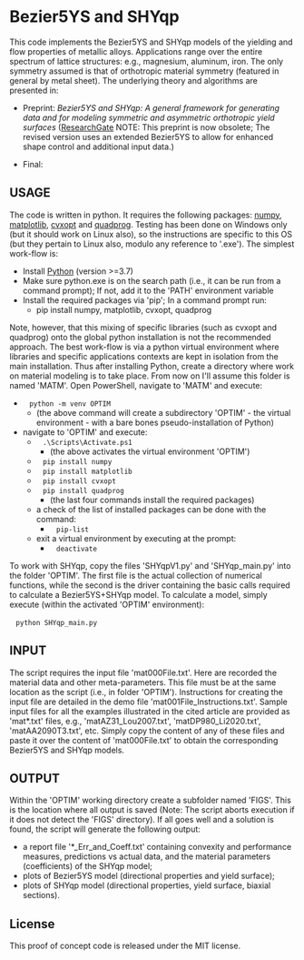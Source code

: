 

#  Bezier5YS and SHYqp

This code implements the Bezier5YS and SHYqp models of the yielding and flow properties of metallic alloys. Applications range over the entire spectrum of lattice structures: e.g., magnesium, aluminum, iron. The only symmetry assumed is that of orthotropic material symmetry (featured in general by metal sheet).
The underlying theory and algorithms are presented in:

- Preprint: *Bezier5YS and SHYqp: A general framework for generating data and for modeling symmetric and asymmetric orthotropic yield surfaces* ([ResearchGate](https://www.researchgate.net/publication/359893204_Bezier5YS_and_SHYqp) NOTE: This preprint is now obsolete; The revised version uses an extended Bezier5YS to allow for enhanced shape control and additional input data.)

- Final:


## USAGE

The code is written in python. It requires the following packages: [numpy](https://numpy.org/install/), [matplotlib](https://matplotlib.org/stable/users/installing.html), [cvxopt](https://cvxopt.org/install/index.html) and  [quadprog](https://pypi.org/project/quadprog/). Testing has been done on Windows only (but it should work on Linux also), so the instructions are specific to this OS (but they pertain to Linux also, modulo any reference to '.exe'). The simplest work-flow is:

- Install [Python](https://www.python.org/) (version >=3.7)
- Make sure python.exe is on the search path (i.e., it can be run from a command prompt); If not, add it to the 'PATH' environment variable
- Install the required packages via 'pip'; In a command prompt run:
    - pip install numpy, matplotlib, cvxopt, quadprog

Note, however, that this mixing of specific libraries (such as cvxopt and quadprog) onto the global python installation is not the recommended approach. The best work-flow is via a python virtual environment where libraries and specific applications contexts are kept in isolation from the main installation. Thus after installing Python, create a directory where work on material modeling is to take place. From now on I'll assume this folder is named 'MATM'. Open PowerShell, navigate to 'MATM' and execute:

-  ` ` `python -m venv OPTIM ` ` `
    - (the above command will create a subdirectory 'OPTIM' - the virtual environment - with a bare bones pseudo-installation of Python)
- navigate to 'OPTIM' and execute:
    - ` ` `.\Scripts\Activate.ps1` ` `
        - (the above activates the virtual environment 'OPTIM')
    - ` ` `pip install numpy` ` `
    - ` ` `pip install matplotlib` ` `
    - ` ` `pip install cvxopt` ` `
    - ` ` `pip install quadprog` ` `
        - (the last four commands install the required packages)
    - a check of the list of installed packages can be done with the command:
        - ` ` `pip-list` ` `                   
    - exit a virtual environment by executing at the prompt:
        - ` ` `deactivate` ` `

To work with SHYqp, copy the files 'SHYqpV1.py' and 'SHYqp_main.py' into the folder 'OPTIM'. The first file is the actual collection of numerical functions, while the second is the driver containing the basic calls required to calculate a Bezier5YS+SHYqp model. To calculate a model, simply execute (within the activated 'OPTIM' environment):

` ` `python SHYqp_main.py` ` `


## INPUT

The script requires the input file 'mat000File.txt'. Here are recorded the material data and other meta-parameters. This file must be at the same location as the script (i.e., in folder 'OPTIM'). Instructions for creating the input file are detailed in the demo file 'mat001File_Instructions.txt'. Sample input files for all the examples illustrated in the cited article are provided as 'mat\*.txt' files, e.g., 'matAZ31_Lou2007.txt', 'matDP980_Li2020.txt', 'matAA2090T3.txt', etc. Simply copy the content of any of these files and paste it over the content of 'mat000File.txt' to obtain the corresponding Bezier5YS and SHYqp models.


## OUTPUT

Within the 'OPTIM' working directory create a subfolder named 'FIGS'. This is the location where all output is saved (Note: The script aborts execution if it does not detect the 'FIGS' directory). If all goes well and a solution is found, the script will generate the following output:

- a report file '\*_Err_and_Coeff.txt' containing convexity and performance measures, predictions vs actual data, and the material parameters (coefficients) of the SHYqp model;
- plots of Bezier5YS model (directional properties and yield surface);
- plots of SHYqp model (directional properties, yield surface, biaxial sections).



## License

This proof of concept code is released under the MIT license.
